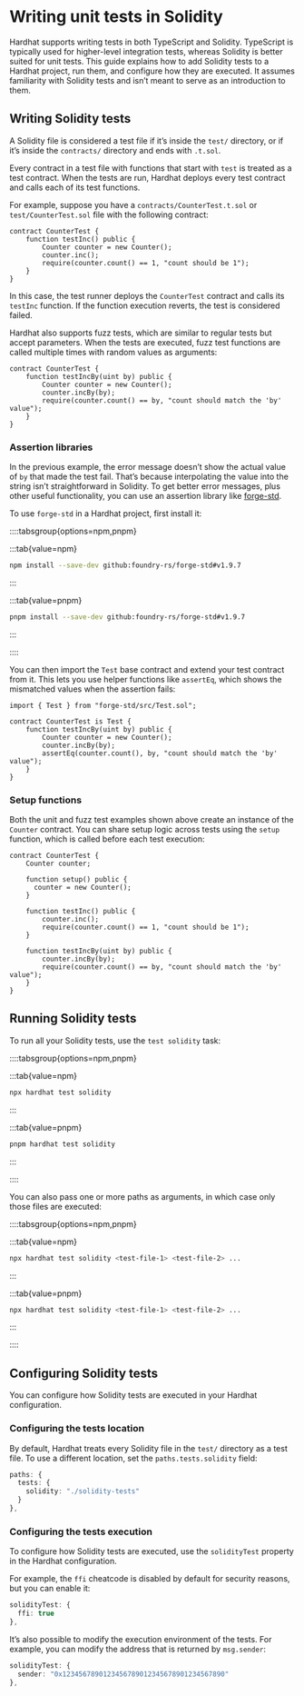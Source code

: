 # Writing unit tests in Solidity

Hardhat supports writing tests in both TypeScript and Solidity. TypeScript is typically used for higher-level integration tests, whereas Solidity is better suited for unit tests. This guide explains how to add Solidity tests to a Hardhat project, run them, and configure how they are executed. It assumes familiarity with Solidity tests and isn’t meant to serve as an introduction to them.

## Writing Solidity tests

A Solidity file is considered a test file if it’s inside the `test/` directory, or if it’s inside the `contracts/` directory and ends with `.t.sol`.

Every contract in a test file with functions that start with `test` is treated as a test contract. When the tests are run, Hardhat deploys every test contract and calls each of its test functions.

For example, suppose you have a `contracts/CounterTest.t.sol` or `test/CounterTest.sol` file with the following contract:

```solidity
contract CounterTest {
    function testInc() public {
        Counter counter = new Counter();
        counter.inc();
        require(counter.count() == 1, "count should be 1");
    }
}
```

In this case, the test runner deploys the `CounterTest` contract and calls its `testInc` function. If the function execution reverts, the test is considered failed.

Hardhat also supports fuzz tests, which are similar to regular tests but accept parameters. When the tests are executed, fuzz test functions are called multiple times with random values as arguments:

```solidity
contract CounterTest {
    function testIncBy(uint by) public {
        Counter counter = new Counter();
        counter.incBy(by);
        require(counter.count() == by, "count should match the 'by' value");
    }
}
```

### Assertion libraries

In the previous example, the error message doesn’t show the actual value of `by` that made the test fail. That’s because interpolating the value into the string isn’t straightforward in Solidity. To get better error messages, plus other useful functionality, you can use an assertion library like [forge-std](https://github.com/foundry-rs/forge-std).

To use `forge-std` in a Hardhat project, first install it:

::::tabsgroup{options=npm,pnpm}

:::tab{value=npm}

```bash
npm install --save-dev github:foundry-rs/forge-std#v1.9.7
```

:::

:::tab{value=pnpm}

```bash
pnpm install --save-dev github:foundry-rs/forge-std#v1.9.7
```

:::

::::

You can then import the `Test` base contract and extend your test contract from it. This lets you use helper functions like `assertEq`, which shows the mismatched values when the assertion fails:

```solidity
import { Test } from "forge-std/src/Test.sol";

contract CounterTest is Test {
    function testIncBy(uint by) public {
        Counter counter = new Counter();
        counter.incBy(by);
        assertEq(counter.count(), by, "count should match the 'by' value");
    }
}
```

### Setup functions

Both the unit and fuzz test examples shown above create an instance of the `Counter` contract. You can share setup logic across tests using the `setup` function, which is called before each test execution:

```solidity
contract CounterTest {
    Counter counter;

    function setup() public {
      counter = new Counter();
    }

    function testInc() public {
        counter.inc();
        require(counter.count() == 1, "count should be 1");
    }

    function testIncBy(uint by) public {
        counter.incBy(by);
        require(counter.count() == by, "count should match the 'by' value");
    }
}
```

## Running Solidity tests

To run all your Solidity tests, use the `test solidity` task:

::::tabsgroup{options=npm,pnpm}

:::tab{value=npm}

```bash
npx hardhat test solidity
```

:::

:::tab{value=pnpm}

```bash
pnpm hardhat test solidity
```

:::

::::

You can also pass one or more paths as arguments, in which case only those files are executed:

::::tabsgroup{options=npm,pnpm}

:::tab{value=npm}

```bash
npx hardhat test solidity <test-file-1> <test-file-2> ...
```

:::

:::tab{value=pnpm}

```bash
npx hardhat test solidity <test-file-1> <test-file-2> ...
```

:::

::::

## Configuring Solidity tests

You can configure how Solidity tests are executed in your Hardhat configuration.

### Configuring the tests location

By default, Hardhat treats every Solidity file in the `test/` directory as a test file. To use a different location, set the `paths.tests.solidity` field:

```typescript
paths: {
  tests: {
    solidity: "./solidity-tests"
  }
},
```

### Configuring the tests execution

To configure how Solidity tests are executed, use the `solidityTest` property in the Hardhat configuration.

For example, the `ffi` cheatcode is disabled by default for security reasons, but you can enable it:

```typescript
solidityTest: {
  ffi: true
},
```

It’s also possible to modify the execution environment of the tests. For example, you can modify the address that is returned by `msg.sender`:

```typescript
solidityTest: {
  sender: "0x1234567890123456789012345678901234567890"
},
```
